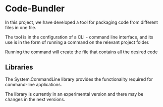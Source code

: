 ﻿# Code-Bundler
 
In this project, we have developed a tool for packaging code from different files in one file.

The tool is in the configuration of a CLI - command line interface, and its use is in the form of running a command on the relevant project folder.

Running the command will create the file that contains all the desired code

## Libraries
The System.CommandLine library provides the functionality required for command-line applications.

The library is currently in an experimental version and there may be changes in the next versions.
